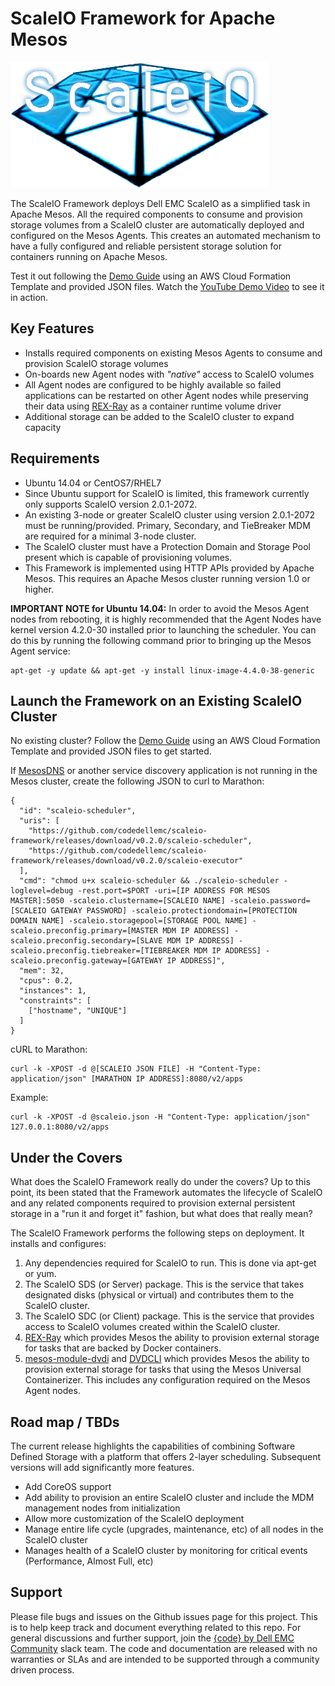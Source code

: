 # ScaleIO Framework for Apache Mesos

![logo](img/logo.png)

The ScaleIO Framework deploys Dell EMC ScaleIO as a simplified task in Apache Mesos. All the required components to consume and provision storage volumes from a ScaleIO cluster are automatically deployed and configured on the Mesos Agents. This creates an automated mechanism to have a fully configured and reliable persistent storage solution for containers running on Apache Mesos.

Test it out following the [Demo Guide](demo/README.md) using an AWS Cloud Formation Template and provided JSON files. Watch the [YouTube Demo Video](https://youtu.be/tt6qhEkeVOQ?list=PLbssOJyyvHuWiBQAg9EFWH570timj2fxt) to see it in action.

## Key Features
- Installs required components on existing Mesos Agents to consume and provision ScaleIO storage volumes
- On-boards new Agent nodes with *"native"* access to ScaleIO volumes
- All Agent nodes are configured to be highly available so failed applications can be restarted on other Agent nodes while preserving their data using [REX-Ray](https://github.com/emccode/rexray) as a container runtime volume driver
- Additional storage can be added to the ScaleIO cluster to expand capacity

## Requirements
- Ubuntu 14.04 or CentOS7/RHEL7
- Since Ubuntu support for ScaleIO is limited, this framework currently only supports ScaleIO version 2.0.1-2072.
- An existing 3-node or greater ScaleIO cluster using version 2.0.1-2072 must be running/provided. Primary, Secondary, and TieBreaker MDM are required for a minimal 3-node cluster.
- The ScaleIO cluster must have a Protection Domain and Storage Pool present which is capable of provisioning volumes.
- This Framework is implemented using HTTP APIs provided by Apache Mesos. This requires an Apache Mesos cluster running version 1.0 or higher.

**IMPORTANT NOTE for Ubuntu 14.04:** In order to avoid the Mesos Agent nodes from rebooting, it is highly recommended that the Agent Nodes have kernel version 4.2.0-30 installed prior to launching the scheduler. You can do this by running the following command prior to bringing up the Mesos Agent service:
```
apt-get -y update && apt-get -y install linux-image-4.4.0-38-generic
```

## Launch the Framework on an Existing ScaleIO Cluster
No existing cluster? Follow the [Demo Guide](demo/README.md) using an AWS Cloud Formation Template and provided JSON files to get started.

If [MesosDNS](https://github.com/mesosphere/mesos-dns) or another service discovery application is not running in the Mesos cluster, create the following JSON to curl to Marathon:
```
{
  "id": "scaleio-scheduler",
  "uris": [
    "https://github.com/codedellemc/scaleio-framework/releases/download/v0.2.0/scaleio-scheduler",
    "https://github.com/codedellemc/scaleio-framework/releases/download/v0.2.0/scaleio-executor"
  ],
  "cmd": "chmod u+x scaleio-scheduler && ./scaleio-scheduler -loglevel=debug -rest.port=$PORT -uri=[IP ADDRESS FOR MESOS MASTER]:5050 -scaleio.clustername=[SCALEIO NAME] -scaleio.password=[SCALEIO GATEWAY PASSWORD] -scaleio.protectiondomain=[PROTECTION DOMAIN NAME] -scaleio.storagepool=[STORAGE POOL NAME] -scaleio.preconfig.primary=[MASTER MDM IP ADDRESS] -scaleio.preconfig.secondary=[SLAVE MDM IP ADDRESS] -scaleio.preconfig.tiebreaker=[TIEBREAKER MDM IP ADDRESS] -scaleio.preconfig.gateway=[GATEWAY IP ADDRESS]",
  "mem": 32,
  "cpus": 0.2,
  "instances": 1,
  "constraints": [
    ["hostname", "UNIQUE"]
  ]
}
```

cURL to Marathon:
```
curl -k -XPOST -d @[SCALEIO JSON FILE] -H "Content-Type: application/json" [MARATHON IP ADDRESS]:8080/v2/apps
```

Example:
```
curl -k -XPOST -d @scaleio.json -H "Content-Type: application/json" 127.0.0.1:8080/v2/apps
```

## Under the Covers
What does the ScaleIO Framework really do under the covers? Up to this point, its been stated that the Framework automates the lifecycle of ScaleIO and any related components required to provision external persistent storage in a "run it and forget it" fashion, but what does that really mean?

The ScaleIO Framework performs the following steps on deployment. It installs and configures:

1. Any dependencies required for ScaleIO to run. This is done via apt-get or yum.
2. The ScaleIO SDS (or Server) package. This is the service that takes designated disks (physical or virtual) and contributes them to the ScaleIO cluster.
3. The ScaleIO SDC (or Client) package. This is the service that provides access to ScaleIO volumes created within the ScaleIO cluster.
4. [REX-Ray](https://github.com/codedellemc/rexray) which provides Mesos the ability to provision external storage for tasks that are backed by Docker containers.
5. [mesos-module-dvdi](https://github.com/emccode/mesos-module-dvdi) and [DVDCLI](https://github.com/emccode/dvdcli) which provides Mesos the ability to provision external storage for tasks that using the Mesos Universal Containerizer. This includes any configuration required on the Mesos Agent nodes.

## Road map / TBDs
The current release highlights the capabilities of combining Software Defined Storage with a platform that offers 2-layer scheduling. Subsequent versions will add significantly more features.

- Add CoreOS support
- Add ability to provision an entire ScaleIO cluster and include the MDM management nodes from initialization
- Allow more customization of the ScaleIO deployment
- Manage entire life cycle (upgrades, maintenance, etc) of all nodes in the ScaleIO cluster
- Manages health of a ScaleIO cluster by monitoring for critical events (Performance, Almost Full, etc)

## Support
Please file bugs and issues on the Github issues page for this project. This is to help keep track and document everything related to this repo. For general discussions and further support,  join the [{code} by Dell EMC Community](http://community.codedellemc.com/) slack team. The code and documentation are released with no warranties or SLAs and are intended to be supported through a community driven process.
